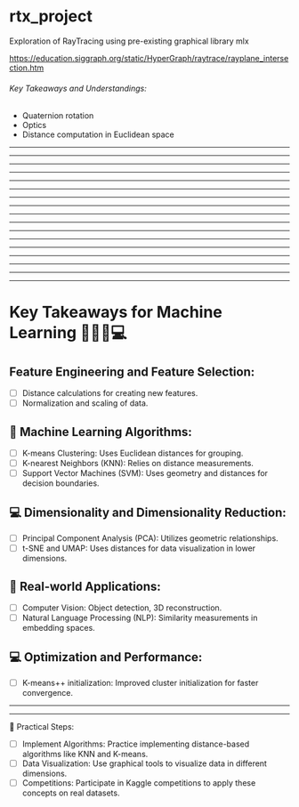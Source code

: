 # rtx_project
Exploration of RayTracing using pre-existing graphical library mlx

https://education.siggraph.org/static/HyperGraph/raytrace/rayplane_intersection.htm

###### Key Takeaways and Understandings:
- Quaternion rotation
- Optics
- Distance computation in Euclidean space


---------------------
---------------------
---------------------
---------------------
---------------------
---------------------
---------------------
---------------------
---------------------
---------------------
---------------------
---------------------
---------------------
---------------------
---------------------
---------------------
---------------------
# Key Takeaways for Machine Learning 🤖🧠🦾💻
## Feature Engineering and Feature Selection:
- [ ] Distance calculations for creating new features.
- [ ] Normalization and scaling of data.
## 🤖 Machine Learning Algorithms:
- [ ] K-means Clustering: Uses Euclidean distances for grouping.
- [ ] K-nearest Neighbors (KNN): Relies on distance measurements.
- [ ] Support Vector Machines (SVM): Uses geometry and distances for decision boundaries.
## 💻 Dimensionality and Dimensionality Reduction:
- [ ] Principal Component Analysis (PCA): Utilizes geometric relationships.
- [ ] t-SNE and UMAP: Uses distances for data visualization in lower dimensions.
## 🦾 Real-world Applications:
- [ ] Computer Vision: Object detection, 3D reconstruction.
- [ ] Natural Language Processing (NLP): Similarity measurements in embedding spaces.
## 💻 Optimization and Performance:
- [ ] K-means++ initialization: Improved cluster initialization for faster convergence.
---------------------
---------------------
🧠 Practical Steps:
- [ ] Implement Algorithms: Practice implementing distance-based algorithms like KNN and K-means.
- [ ] Data Visualization: Use graphical tools to visualize data in different dimensions.
- [ ] Competitions: Participate in Kaggle competitions to apply these concepts on real datasets.
